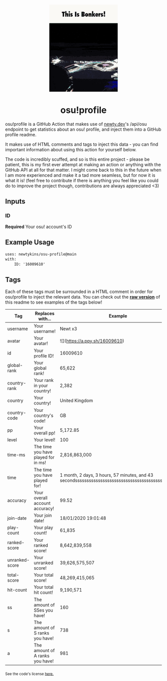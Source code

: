 <div align="center">
    <img src="readme.gif">
    <h1>osu!profile</h1>
</div>

osu!profile is a GitHub Action that makes use of [newty.dev](https://newty.dev/)'s /api/osu endpoint to get statistics about an osu! profile, and inject them into a GitHub profile readme.

It makes use of HTML comments and tags to inject this data - you can find important information about using this action for yourself below.

The code is incredibly scuffed, and so is this entire project - please be patient, this is my first ever attempt at making an action or anything with the GitHub API at all for that matter. I might come back to this in the future when I am more experienced and make it a tad more seamless, but for now it is what it is! (feel free to contribute if there is anything you feel like you could do to improve the project though, contributions are always appreciated <3)

## Inputs

### ID

**Required** Your osu! account's ID

## Example Usage

```
uses: newtykins/osu-profile@main
with:
	ID: '16009610'
```

## Tags

Each of these tags must be surrounded in a HTML comment in order for osu!profile to inject the relevant data. You can check out the [**raw version**](https://raw.githubusercontent.com/newtykins/osu-profile/main/readme.md) of this readme to see examples of the tags below!

| Tag            | Replaces with...                    | Example                                                                     |
| -------------- | ----------------------------------- | --------------------------------------------------------------------------- |
| username       | Your username!                      | <!--osu-username-->Newt x3<!--osu-username-->                               |
| avatar         | Your avatar!                        | ![](<!--osu-avatar-->https://a.ppy.sh/16009610<!--osu-avatar-->)                                     |
| id             | Your profile ID!                    | <!--osu-id-->16009610<!--osu-id-->                                          |
| global-rank    | Your global rank!                   | <!--osu-global-rank-->65,622<!--osu-global-rank-->                         |
| country-rank   | Your rank in your country!          | <!--osu-country-rank-->2,382<!--osu-country-rank-->                        |
| country        | Your country!                       | <!--osu-country-->United Kingdom<!--osu-country-->                          |
| country-code   | Your country's code!                | <!--osu-country-code-->GB<!--osu-country-code-->                            |
| pp             | Your overall pp!                    | <!--osu-pp-->5,172.85<!--osu-pp-->                                              |
| level          | Your level!                         | <!--osu-level-->100<!--osu-level-->                                         |
| time-ms        | The time you have played for in ms! | <!--osu-time-ms-->2,816,863,000<!--osu-time-ms-->                                        |
| time           | The time you have played for!       | <!--osu-time-->1 month, 2 days, 3 hours, 57 minutes, and 43 secondssssssssssssssssssssssssssssssssssssssssssss<!--osu-time--> |
| accuracy       | Your overall account accuracy!      | <!--osu-accuracy-->99.52<!--osu-accuracy-->                                 |
| join-date      | Your join date!                     | <!--osu-join-date-->18/01/2020 19:01:48<!--osu-join-date-->         |
| play-count     | Your play count!                    | <!--osu-play-count-->61,835<!--osu-play-count-->                            |
| ranked-score   | Your ranked score!                  | <!--osu-ranked-score-->8,642,839,558<!--osu-ranked-score-->                 |
| unranked-score | Your unranked score!                | <!--osu-unranked-score-->39,626,575,507<!--osu-unranked-score-->                          |
| total-score    | Your total score!                   | <!--osu-total-score-->48,269,415,065<!--osu-total-score-->                  |
| hit-count      | Your total hit count!               | <!--osu-hit-count-->9,190,571<!--osu-hit-count-->                                    |
| ss             | The amount of SSes you have!        | <!--osu-ss-->160<!--osu-ss-->                                               |
| s              | The amount of S ranks you have!     | <!--osu-s-->738<!--osu-s-->                                                 |
| a              | The amount of A ranks you have!     | <!--osu-a-->981<!--osu-a-->                                                 |

<sub>See the code's license <a href="license.md">here.</sub>
